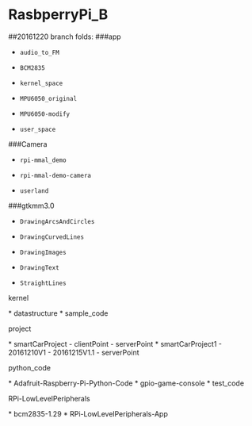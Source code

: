 # RasbperryPi_B
##20161220 branch folds:
###app
*     audio_to_FM
*     BCM2835
*     kernel_space
*     MPU6050_original
*     MPU6050-modify
*     user_space
###Camera
*     rpi-mmal_demo
*     rpi-mmal-demo-camera
*     userland
###gtkmm3.0
*     DrawingArcsAndCircles
*     DrawingCurvedLines
*     DrawingImages
*     DrawingText
*     StraightLines
<p>kernel</p>
*     datastructure
*     sample_code
<p>project</p>
*     smartCarProject
-       clientPoint
-       serverPoint
*     smartCarProject1
-       20161210V1
-       20161215V1.1
-       serverPoint
<p>python_code</p>
*     Adafruit-Raspberry-Pi-Python-Code
*     gpio-game-console
*     test_code
<p>RPi-LowLevelPeripherals</p>
*     bcm2835-1.29
*     RPi-LowLevelPeripherals-App

